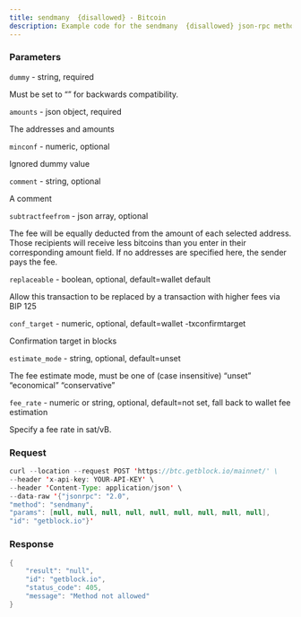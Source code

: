```yaml
---
title: sendmany  {disallowed} - Bitcoin
description: Example code for the sendmany  {disallowed} json-rpc method. Сomplete guide on how to use sendmany  {disallowed} json-rpc in GetBlock.io Web3 documentation.
---
```


### Parameters


`dummy` - string, required

Must be set to “” for backwards compatibility.

`amounts` - json object, required

The addresses and amounts

`minconf` - numeric, optional

Ignored dummy value

`comment` - string, optional

A comment

`subtractfeefrom` - json array, optional

The fee will be equally deducted from the amount of each selected
address. Those recipients will receive less bitcoins than you enter in
their corresponding amount field. If no addresses are specified here,
the sender pays the fee.

`replaceable` - boolean, optional, default=wallet default

Allow this transaction to be replaced by a transaction with higher fees
via BIP 125

`conf_target` - numeric, optional, default=wallet -txconfirmtarget

Confirmation target in blocks

`estimate_mode` - string, optional, default=unset

The fee estimate mode, must be one of (case insensitive) “unset”
“economical” “conservative”

`fee_rate` - numeric or string, optional, default=not set, fall back to
wallet fee estimation

Specify a fee rate in sat/vB.

### Request

``` java
curl --location --request POST 'https://btc.getblock.io/mainnet/' \
--header 'x-api-key: YOUR-API-KEY' \
--header 'Content-Type: application/json' \
--data-raw '{"jsonrpc": "2.0",
"method": "sendmany",
"params": [null, null, null, null, null, null, null, null, null],
"id": "getblock.io"}'
```

###  Response

``` java
{
    "result": "null",
    "id": "getblock.io",
    "status_code": 405,
    "message": "Method not allowed"
}
```


